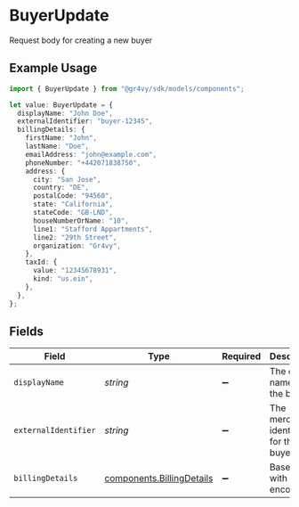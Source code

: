 # BuyerUpdate

Request body for creating a new buyer

## Example Usage

```typescript
import { BuyerUpdate } from "@gr4vy/sdk/models/components";

let value: BuyerUpdate = {
  displayName: "John Doe",
  externalIdentifier: "buyer-12345",
  billingDetails: {
    firstName: "John",
    lastName: "Doe",
    emailAddress: "john@example.com",
    phoneNumber: "+442071838750",
    address: {
      city: "San Jose",
      country: "DE",
      postalCode: "94560",
      state: "California",
      stateCode: "GB-LND",
      houseNumberOrName: "10",
      line1: "Stafford Appartments",
      line2: "29th Street",
      organization: "Gr4vy",
    },
    taxId: {
      value: "12345678931",
      kind: "us.ein",
    },
  },
};
```

## Fields

| Field                                                                  | Type                                                                   | Required                                                               | Description                                                            | Example                                                                |
| ---------------------------------------------------------------------- | ---------------------------------------------------------------------- | ---------------------------------------------------------------------- | ---------------------------------------------------------------------- | ---------------------------------------------------------------------- |
| `displayName`                                                          | *string*                                                               | :heavy_minus_sign:                                                     | The display name for the buyer.                                        | John Doe                                                               |
| `externalIdentifier`                                                   | *string*                                                               | :heavy_minus_sign:                                                     | The merchant identifier for this buyer.                                | buyer-12345                                                            |
| `billingDetails`                                                       | [components.BillingDetails](../../models/components/billingdetails.md) | :heavy_minus_sign:                                                     | Base model with JSON encoders.                                         |                                                                        |